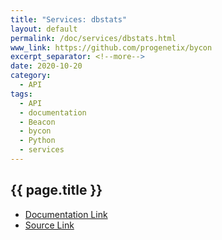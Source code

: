 ```yaml
---
title: "Services: dbstats"
layout: default
permalink: /doc/services/dbstats.html
www_link: https://github.com/progenetix/bycon
excerpt_separator: <!--more-->
date: 2020-10-20
category:
  - API
tags:
  - API
  - documentation
  - Beacon
  - bycon
  - Python
  - services
---
```


## {{ page.title }}

* [Documentation Link](https://github.com/progenetix/bycon/blob/master/services/doc/dbstats.md)
* [Source Link](https://github.com/progenetix/bycon/blob/master/services/dbstats.py)
